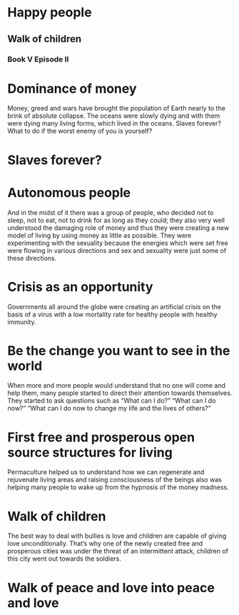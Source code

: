# Happy people
## Walk of children
### Book V Episode II

# Dominance of money

Money, greed and wars have brought the population of Earth nearly to the brink of absolute collapse. The oceans were slowly dying and with them were dying many living forms, which lived in the oceans. 
Slaves forever?
What to do if the worst enemy of you is yourself? 

# Slaves forever?

# Autonomous people

And in the midst of it there was a group of people, who decided not to sleep, not to eat, not to drink for as long as they could; they also very well understood the damaging role of money and thus they were creating a new model of living by using money as little as possible. They were experimenting with the sexuality because the energies which were set free were flowing in various directions and sex and sexuality were just some of these directions. 

# Crisis as an opportunity

Governments all around the globe were creating an artificial crisis on the basis of a virus with a low mortality rate for healthy people with healthy immunity.

# Be the change you want to see in the world

When more and more people would understand that no one will come and help them, many people started to direct their attention towards themselves. They started to ask questions such as “What can I do?” “What can I do now?” “What can I do now to change my life and the lives of others?”

# First free and prosperous open source structures for living

Permaculture helped us to understand how we can regenerate and rejuvenate living areas and raising consciousness of the beings also was helping many people to wake up from the hypnosis of the money madness. 

# Walk of children

The best way to deal with bullies is love and children are capable of giving love unconditionally. 
That’s why one of the newly created free and prosperous cities was under the threat of an intermittent attack, children of this city went out towards the soldiers. 

# Walk of peace and love into peace and love 


